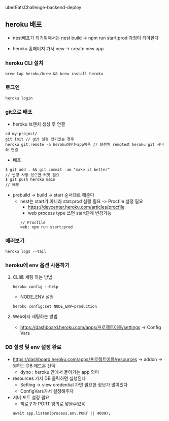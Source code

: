 uberEatsChallenge-backend-deploy

## heroku 배포

- nest배포가 되기위해서는 nest build -> npm run start:prod 과정이 되야한다

- heroku 홈페이지 가서 new -> create new app

### heroku CLI 설치

```
brew tap heroku/brew && brew install heroku
```

### 로그인

```
heroku login
```

### git으로 배포

- heroku 브랜치 생성 후 연결

```
cd my-project/
git init // git 설정 안되있는 경우
heroku git:remote -a heroku에만든app이름 // 브랜치 remote로 heroku git 서버와 연결
```

- 배포

```
$ git add . && git commit -am "make it better"
// 변경 사항 있으면 커밋 필요
$ git push heroku main
// 배포
```

- prebuild -> build -> start 순서대로 해준다
  - nest는 start가 아니라 stat:prod 실행 필요 -> Procfile 설정 필요
    - https://devcenter.heroku.com/articles/procfile
    - web process type 쓰면 start단계 변경가능
    ```
    // Procfile
    web: npm run start:prod
    ```

### 에러보기

```
heroku logs --tail
```

### heroku에 env 옵션 사용하기

1. CLI로 세팅 하는 방법

   ```
   heroku config --help
   ```

   - NODE_ENV 설정

   ```
   heroku config:set NODE_ENV=production
   ```

2. Web에서 세팅하는 방법
   - https://dashboard.heroku.com/apps/프로젝트이름/settings -> Config Vars

### DB 설정 및 env 설정 완료

- https://dashboard.heroku.com/apps/프로젝트이름/resources -> addon -> 원하는 DB 애드온 선택
  - dyno : heroku 안에서 돌아가는 app 의미
- resources 가서 DB 클릭하면 실행된다
  - Setting -> view credential 가면 필요한 정보가 많이있다
  - ConfigVars가서 설정해주자
- 서버 포트 설정 필요
  - 히로꾸가 PORT 임의로 넣을수있음
  ```
  await app.listen(process.env.PORT || 4000);
  ```
